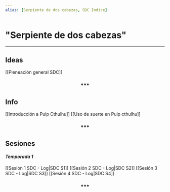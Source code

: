 ```yaml
---
alias: [Serpiente de dos cabezas, SDC Indice]
---
```


# "Serpiente de dos cabezas"
---

## Ideas

[[Pleneación general SDC]]

<div align='center'>
<h3> *** </h3>
</div>

## Info

[[Introducción a Pulp Cthulhu]]
[[Uso de suerte en Pulp cthulhu]]

<div align='center'>
<h3> *** </h3>
</div>

## Sesiones

#### _Temporada 1_
[[Sesión 1 SDC - Log|SDC S1]]
[[Sesión 2 SDC - Log|SDC S2]]
[[Sesión 3 SDC - Log|SDC S3]]
[[Sesión 4 SDC - Log|SDC S4]]

<div align='center'>
<h3> *** </h3>
</div>